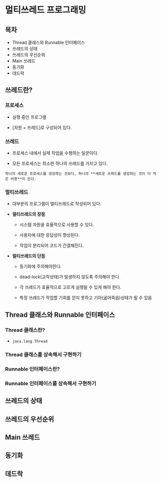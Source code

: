 # 멀티쓰레드 프로그래밍

## 목차
- Thread 클래스와 Runnable 인터페이스
- 쓰레드의 상태
- 쓰레드의 우선순위
- Main 쓰레드
- 동기화
- 데드락

## 쓰레드란?


### 프로세스
- 실행 중인 프로그램

- [자원 + 쓰레드]로 구성되어 있다.

### 쓰레드
- 프로세스 내에서 실제 작업을 수행하는 일꾼이다.

- 모든 프로세스는 최소한 하나의 쓰레드를 가지고 있다.

```NOTE
하나의 새로운 프로세스를 생성하는 것보다, 하나의 **새로운 쓰레드를 생성하는 것이 더 적은 비용**이 든다.
```

### 멀티쓰레드
- 대부분의 프로그램이 멀티쓰레드로 작성되어 있다.

- **멀티쓰레드의 장점**

  - 시스템 자원을 효율적으로 사용할 수 있다.
  
  - 사용자에 대한 응답성이 향상된다.
  
  - 작업이 분리되어 코드가 간결해진다.

- **멀티쓰레드의 단점**

  - 동기화에 주의해야한다.
  
  - dead-lock(교착상태)가 발생하지 않도록 주의해야 한다.
  
  - 각 쓰레드가 효율적으로 고르게 실행될 수 있게 해야 한다.
  
  - 특정 쓰레드가 작업할 기회를 얻지 못하고 기아(굶어죽음)상태가 될 수 있음

## Thread 클래스와 Runnable 인터페이스

### Thread 클래스란?

- `java.lang.Thread`

### Thread 클래스를 상속해서 구현하기


### Runnable 인터페이스란?

### Runnable 인터페이스를 상속해서 구현하기

 

## 쓰레드의 상태
## 쓰레드의 우선순위
## Main 쓰레드
## 동기화
## 데드락
